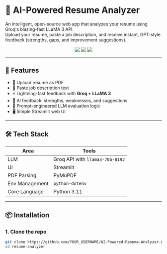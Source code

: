 # 🧠 AI-Powered Resume Analyzer

An intelligent, open-source web app that analyzes your resume using Groq's blazing-fast LLaMA 3 API.  
Upload your resume, paste a job description, and receive instant, GPT-style feedback (strengths, gaps, and improvement suggestions).

<p align="center">
  <img src="https://img.shields.io/badge/built_with-Streamlit-orange?style=flat-square"/>
  <img src="https://img.shields.io/badge/LLM-Groq%20LLaMA3-blueviolet?style=flat-square"/>
  <img src="https://img.shields.io/badge/PDF-Resume%20Parser-green?style=flat-square"/>
</p>

---

## 🚀 Features

- 📄 Upload resume as PDF
- 📝 Paste job description text
- ⚡ Lightning-fast feedback with **Groq + LLaMA 3**
- 💬 AI feedback: strengths, weaknesses, and suggestions
- 🧠 Prompt-engineered LLM evaluation logic
- 🖥️ Simple Streamlit web UI

---

## 🛠️ Tech Stack

| Area | Tools |
|------|-------|
| LLM | Groq API with `llama3-70b-8192` |
| UI  | Streamlit |
| PDF Parsing | PyMuPDF |
| Env Management | `python-dotenv` |
| Core Language | Python 3.11 |

---

## 📦 Installation

### 1. Clone the repo
```bash
git clone https://github.com/YOUR_USERNAME/AI-Powered-Resume-Analyzer.git
cd resume-analyzer
